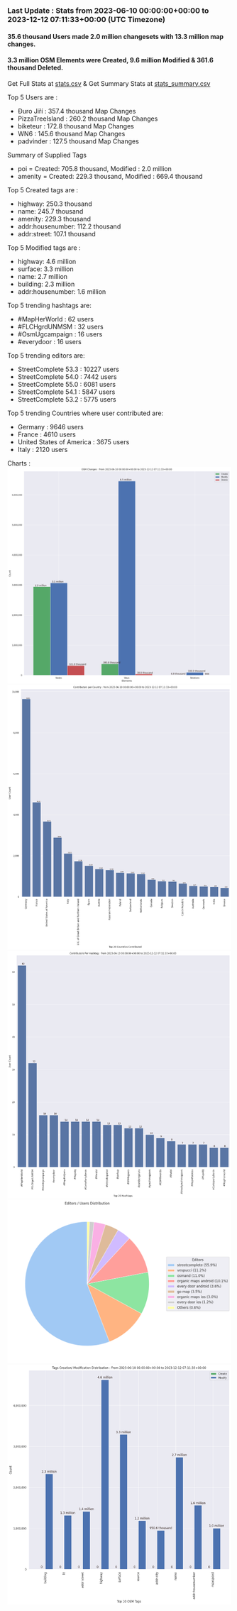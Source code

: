 ### Last Update : Stats from 2023-06-10 00:00:00+00:00 to 2023-12-12 07:11:33+00:00 (UTC Timezone)

#### 35.6 thousand Users made 2.0 million changesets with 13.3 million map changes.
#### 3.3 million OSM Elements were Created, 9.6 million Modified & 361.6 thousand Deleted.
Get Full Stats at [stats.csv](/stats/fieldmappers/Daily/stats.csv)
 & Get Summary Stats at [stats_summary.csv](/stats/fieldmappers/Daily/stats_summary.csv)

Top 5 Users are : 
- Đuro Jiří : 357.4 thousand Map Changes
- PizzaTreeIsland : 260.2 thousand Map Changes
- biketeur : 172.8 thousand Map Changes
- WN6 : 145.6 thousand Map Changes
- padvinder : 127.5 thousand Map Changes

Summary of Supplied Tags
- poi = Created: 705.8 thousand, Modified : 2.0 million
- amenity = Created: 229.3 thousand, Modified : 669.4 thousand


Top 5 Created tags are :
- highway: 250.3 thousand
- name: 245.7 thousand
- amenity: 229.3 thousand
- addr:housenumber: 112.2 thousand
- addr:street: 107.1 thousand


Top 5 Modified tags are :
- highway: 4.6 million
- surface: 3.3 million
- name: 2.7 million
- building: 2.3 million
- addr:housenumber: 1.6 million


Top 5 trending hashtags are:
- #MapHerWorld : 62 users
- #FLCHgrdUNMSM : 32 users
- #OsmUgcampaign : 16 users
- #everydoor : 16 users


Top 5 trending editors are:
- StreetComplete 53.3 : 10227 users
- StreetComplete 54.0 : 7442 users
- StreetComplete 55.0 : 6081 users
- StreetComplete 54.1 : 5847 users
- StreetComplete 53.2 : 5775 users


Top 5 trending Countries where user contributed are:
- Germany : 9646 users
- France : 4610 users
- United States of America : 3675 users
- Italy : 2120 users


 Charts : 
![Alt text](./stats_osm_changes.png) 
![Alt text](./stats_users_per_country.png) 
![Alt text](./stats_users_per_hashtag.png) 
![Alt text](./stats_editors_pie_chart.png) 
![Alt text](./stats_tags.png) 
